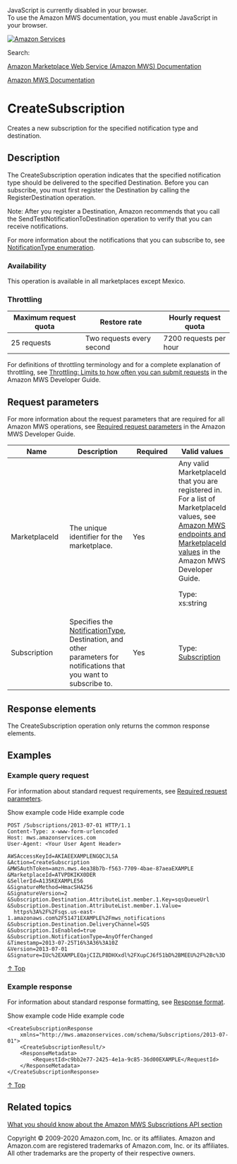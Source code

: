 <div id="MWSDX_noscript">

JavaScript is currently disabled in your browser.  
To use the Amazon MWS documentation, you must enable JavaScript in your
browser.

</div>

<div id="MWSDX_divtop">

[![Amazon
Services](https://images-na.ssl-images-amazon.com/images/G/08/mwsportal/fr_FR/amazonservices.gif "Amazon Services")](http://services.amazon.fr)

<div id="MWSDX_search">

<span id="MWSDX_searchlbl">Search:</span>

</div>

  
<span id="MWSDX_titlebar">[Amazon Marketplace Web Service (Amazon MWS)
Documentation](https://developer.amazonservices.fr/gp/mws/docs.html)</span>

</div>

<div id="MWSDX_divbottom">

<div id="MWSDX_divleft">

<div id="MWSDX_toc">

</div>

</div>

<div id="MWSDX_divright">

<div id="MWSDX_content">

<span id="MWSDX_breadcrumbs">[Amazon MWS
Documentation](https://developer.amazonservices.fr/gp/mws/docs.html)</span>

<div id="Subscriptions_CreateSubscription" class="nested0">

# CreateSubscription

<span class="ph">Creates a new subscription for the specified
notification type and destination.</span>

<div id="Description" class="topic concept nested1">

## Description

<div class="body conbody">

The <span class="keyword apiname">CreateSubscription</span> operation
indicates that the specified notification type should be delivered to
the specified <span class="keyword parmname">Destination</span>. Before
you can subscribe, you must first register the <span
class="keyword parmname">Destination</span> by calling the <span
class="keyword apiname">RegisterDestination</span> operation.

<div class="note note">

<span class="notetitle">Note:</span> After you register a <span
class="keyword parmname">Destination</span>, Amazon recommends that you
call the <span
class="keyword apiname">SendTestNotificationToDestination</span>
operation to verify that you can receive notifications.

</div>

For more information about the notifications that you can subscribe to,
see
<a href="Subscriptions_NotificationType.md" class="xref">NotificationType enumeration</a>.

<div class="section">

### Availability

This operation is available in all marketplaces except Mexico.

</div>

<div class="section">

### Throttling

<div class="tablenoborder">

| Maximum request quota | Restore rate              | Hourly request quota   |
|-----------------------|---------------------------|------------------------|
| 25 requests           | Two requests every second | 7200 requests per hour |

</div>

For definitions of throttling terminology and for a complete explanation
of throttling, see
<a href="../dev_guide/DG_Throttling.md" class="xref">Throttling: Limits to how often you can submit requests</a>
in the <span class="ph">Amazon MWS Developer Guide</span>.

</div>

</div>

</div>

<div id="RequestParameters" class="topic reference nested1">

## Request parameters

<div class="body refbody">

<div class="section">

<span class="ph">For more information about the request parameters that
are required for all <span class="ph">Amazon MWS</span> operations, see
<a href="../dev_guide/DG_RequiredRequestParameters.md" class="xref">Required request parameters</a>
in the <span class="ph">Amazon MWS Developer Guide</span>.</span>

</div>

<div class="tablenoborder">

<table class="table" data-cellpadding="4" data-cellspacing="0" data-summary="" data-frame="border" data-border="1" data-rules="all">
<colgroup>
<col style="width: 25%" />
<col style="width: 25%" />
<col style="width: 25%" />
<col style="width: 25%" />
</colgroup>
<thead class="thead" data-align="left">
<tr class="header row">
<th id="d315909e188" class="entry" data-valign="top" width="28.57142857142857%">Name</th>
<th id="d315909e191" class="entry" data-valign="top" width="28.57142857142857%">Description</th>
<th id="d315909e194" class="entry" data-valign="top" width="14.285714285714285%">Required</th>
<th id="d315909e197" class="entry" data-valign="top" width="28.57142857142857%">Valid values</th>
</tr>
</thead>
<tbody class="tbody">
<tr class="odd row">
<td class="entry" data-valign="top" width="28.57142857142857%" headers="d315909e188 "><span class="keyword parmname">MarketplaceId</span></td>
<td class="entry" data-valign="top" width="28.57142857142857%" headers="d315909e191 ">The unique identifier for the marketplace.</td>
<td class="entry" data-valign="top" width="14.285714285714285%" headers="d315909e194 ">Yes</td>
<td class="entry" data-valign="top" width="28.57142857142857%" headers="d315909e197 ">Any valid <span class="keyword parmname">MarketplaceId</span> that you are registered in. <span class="ph">For a list of <span class="keyword parmname">MarketplaceId</span> values, see <a href="../dev_guide/DG_Endpoints.md" class="xref">Amazon MWS endpoints and MarketplaceId values</a> in the <span class="ph">Amazon MWS Developer Guide</span>.</span>
<p><span class="ph">Type: xs:string</span></p></td>
</tr>
<tr class="even row">
<td class="entry" data-valign="top" width="28.57142857142857%" headers="d315909e188 "><span class="keyword parmname">Subscription</span></td>
<td class="entry" data-valign="top" width="28.57142857142857%" headers="d315909e191 ">Specifies the <a href="Subscriptions_NotificationType.md" class="xref">NotificationType</a>, <span class="keyword parmname">Destination</span>, and other parameters for notifications that you want to subscribe to.</td>
<td class="entry" data-valign="top" width="14.285714285714285%" headers="d315909e194 ">Yes</td>
<td class="entry" data-valign="top" width="28.57142857142857%" headers="d315909e197 ">Type: <a href="Subscriptions_Datatypes.md#Subscription" class="xref" title="Represents the type of notification that you want to receive and the location where you want to receive it.">Subscription</a></td>
</tr>
</tbody>
</table>

</div>

</div>

</div>

<div id="ResponseElements" class="topic reference nested1">

## Response elements

<div class="body refbody">

<div class="section">

The <span class="keyword apiname">CreateSubscription</span> operation
only returns the common response elements.

</div>

</div>

</div>

<div id="Examples" class="topic reference nested1">

## Examples

<div class="body refbody">

<div class="section">

### Example query request

<span class="ph">For information about standard request requirements,
see
<a href="../dev_guide/DG_RequiredRequestParameters.md" class="xref">Required request parameters</a>.</span>

<span class="ph expander"> <span class="keyword parmname xshow">Show
example code</span> <span class="keyword parmname xhide">Hide example
code</span> </span>

<div class="sectiondiv content">

``` pre
POST /Subscriptions/2013-07-01 HTTP/1.1
Content-Type: x-www-form-urlencoded
Host: mws.amazonservices.com
User-Agent: <Your User Agent Header>

AWSAccessKeyId=AKIAEEXAMPLENGQCJLSA
&Action=CreateSubscription
&MWSAuthToken=amzn.mws.4ea38b7b-f563-7709-4bae-87aeaEXAMPLE
&MarketplaceId=ATVPDKIKX0DER
&SellerId=A135KEXAMPLE56
&SignatureMethod=HmacSHA256
&SignatureVersion=2
&Subscription.Destination.AttributeList.member.1.Key=sqsQueueUrl
&Subscription.Destination.AttributeList.member.1.Value=
  https%3A%2F%2Fsqs.us-east-1.amazonaws.com%2F51471EXAMPLE%2Fmws_notifications
&Subscription.Destination.DeliveryChannel=SQS
&Subscription.IsEnabled=true
&Subscription.NotificationType=AnyOfferChanged
&Timestamp=2013-07-25T16%3A36%3A10Z
&Version=2013-07-01
&Signature=IUc%2EXAMPLEQajCIZLP8DHXxdl%2FXupCJ6f51bD%2BMEEU%2F%2Bc%3D
```

<a href="#Examples" class="xref">↑ Top</a>

</div>

</div>

<div class="section">

### Example response

<span class="ph">For information about standard response formatting, see
<a href="../dev_guide/DG_ResponseFormat.md" class="xref">Response format</a>.</span>

<span class="ph expander"> <span class="keyword parmname xshow">Show
example code</span> <span class="keyword parmname xhide">Hide example
code</span> </span>

<div class="sectiondiv content">

``` pre
<CreateSubscriptionResponse
    xmlns="http://mws.amazonservices.com/schema/Subscriptions/2013-07-01">
    <CreateSubscriptionResult/>
    <ResponseMetadata>
        <RequestId>c9bb2e77-2425-4e1a-9c85-36d00EXAMPLE</RequestId>
    </ResponseMetadata>
</CreateSubscriptionResponse>
```

<a href="#Examples" class="xref">↑ Top</a>

</div>

</div>

</div>

</div>

<div id="RelatedTopics" class="topic nested1">

## Related topics

<div class="body">

<a href="../subscriptions/Subscriptions_Overview.md" class="xref">What you should know about the Amazon MWS Subscriptions API section</a>

</div>

</div>

</div>

<div id="MWSDX_footer">

Copyright © 2009-2020 Amazon.com, Inc. or its affiliates. Amazon and
Amazon.com are registered trademarks of Amazon.com, Inc. or its
affiliates. All other trademarks are the property of their respective
owners.

</div>

</div>

</div>

<div style="clear: both;">

</div>

</div>
